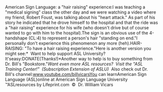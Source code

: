 American Sign Language: a 
		"hair raising" experience:I was teaching a "medical signing" class the other day and we were 
			watching a video where my friend, Robert Foust, was talking about 
			his "heart attack." As part of his story he indicated that he drove 
			himself to the hospital and that the ride was a "hair raising" 
			experience for his wife (who doesn't drive but of course wanted to 
			go with him to the hospital).The sign is an obvious use of the 4-handshape (CL:4) to represent a 
			person's hair "standing on end."I personally don't experience this phenomenon any more (heh).HAIR-RAISING: "To have a hair raising experience."Here is another version you might see:* 
Want to help support ASL University?  It'seasy:DONATE(Thanks!)*Another way to help is to buy something from Dr. Bill's "Bookstore."*Want even more ASL resources?  Visit the "ASL Training Center!"  (Subscription 
Extension of ASLU)*  Also check out Dr. Bill's channel:www.youtube.com/billvicarsYou can learnAmerican Sign Language (ASL)online at American Sign Language University ™ASLresources by Lifeprint.com  ©  Dr. William Vicars
